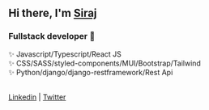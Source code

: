 ## Hi there, I'm [Siraj]

### Fullstack developer 🚧

✨ Javascript/Typescript/React JS <br/>
✨ CSS/SASS/styled-components/MUI/Bootstrap/Tailwind <br/>
✨ Python/django/django-restframework/Rest Api <br/>
<br/>

[Linkedin] | [Twitter]

<br/>

[Siraj]: https://portfolio-2-0-hazel-one.vercel.app/
[Twitter]: https://twitter.com/engsiraj_
[Linkedin]: https://linkedin.com/in/engsiraj
